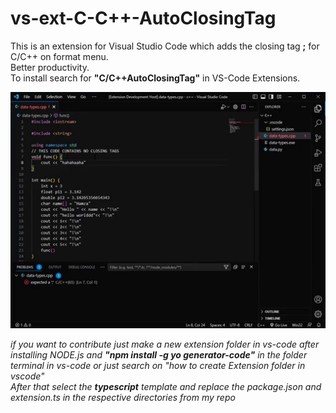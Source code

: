 # vs-ext-C-C++-AutoClosingTag

This is an extension for Visual Studio Code which adds the closing tag **;** for C/C++ on format menu.  
Better productivity.  
To install search for **"C/C++AutoClosingTag"** in VS-Code Extensions.  

![Alttext](https://github.com/humzasadiq/vs-ext-C-C--AutoClosingTag/blob/main/ezgif.com-video-to-gif.gif)  


*if you want to contribute just make a new extension folder in vs-code after installing NODE.js and **"npm install -g yo generator-code"** in the folder terminal in vs-code or just search on "how to create Extension folder in vscode"*  
*After that select the **typescript** template and replace the package.json and extension.ts in the respective directories from my repo*
